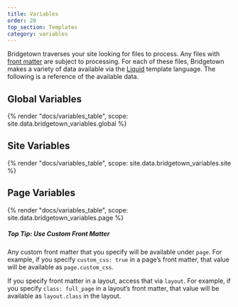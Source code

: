 ```yaml
---
title: Variables
order: 20
top_section: Templates
category: variables
---
```


Bridgetown traverses your site looking for files to process. Any files with
[front matter](/docs/front-matter/) are subject to processing. For each of these
files, Bridgetown makes a variety of data available via the [Liquid](/docs/liquid/) template language.
The following is a reference of the available data.

## Global Variables

{% render "docs/variables_table", scope: site.data.bridgetown_variables.global %}

## Site Variables

{% render "docs/variables_table", scope: site.data.bridgetown_variables.site %}

## Page Variables

{% render "docs/variables_table", scope: site.data.bridgetown_variables.page %}

<div class="note">
  <h5>Top Tip: Use Custom Front Matter</h5>
  <p>
    Any custom front matter that you specify will be available under
    <code>page</code>. For example, if you specify <code>custom_css: true</code>
    in a page’s front matter, that value will be available as <code>page.custom_css</code>.
  </p>
  <p>
    If you specify front matter in a layout, access that via <code>layout</code>.
    For example, if you specify <code>class: full_page</code> in a layout’s front matter,
    that value will be available as <code>layout.class</code> in the layout.
  </p>
</div>
